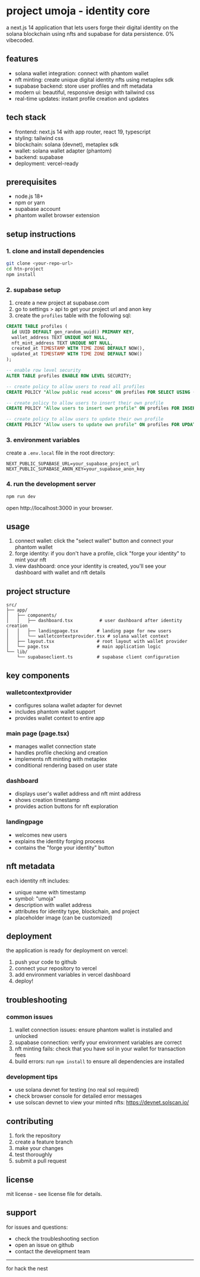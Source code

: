 # project umoja - identity core

a next.js 14 application that lets users forge their digital identity on the solana blockchain using nfts and supabase for data persistence. 0% vibecoded.

## features

- solana wallet integration: connect with phantom wallet
- nft minting: create unique digital identity nfts using metaplex sdk
- supabase backend: store user profiles and nft metadata
- modern ui: beautiful, responsive design with tailwind css
- real-time updates: instant profile creation and updates

## tech stack

- frontend: next.js 14 with app router, react 19, typescript
- styling: tailwind css
- blockchain: solana (devnet), metaplex sdk
- wallet: solana wallet adapter (phantom)
- backend: supabase
- deployment: vercel-ready

## prerequisites

- node.js 18+ 
- npm or yarn
- supabase account
- phantom wallet browser extension

## setup instructions

### 1. clone and install dependencies

```bash
git clone <your-repo-url>
cd htn-project
npm install
```

### 2. supabase setup

1. create a new project at supabase.com
2. go to settings > api to get your project url and anon key
3. create the `profiles` table with the following sql:

```sql
CREATE TABLE profiles (
  id UUID DEFAULT gen_random_uuid() PRIMARY KEY,
  wallet_address TEXT UNIQUE NOT NULL,
  nft_mint_address TEXT UNIQUE NOT NULL,
  created_at TIMESTAMP WITH TIME ZONE DEFAULT NOW(),
  updated_at TIMESTAMP WITH TIME ZONE DEFAULT NOW()
);

-- enable row level security
ALTER TABLE profiles ENABLE ROW LEVEL SECURITY;

-- create policy to allow users to read all profiles
CREATE POLICY "Allow public read access" ON profiles FOR SELECT USING (true);

-- create policy to allow users to insert their own profile
CREATE POLICY "Allow users to insert own profile" ON profiles FOR INSERT WITH CHECK (true);

-- create policy to allow users to update their own profile
CREATE POLICY "Allow users to update own profile" ON profiles FOR UPDATE USING (true);
```

### 3. environment variables

create a `.env.local` file in the root directory:

```env
NEXT_PUBLIC_SUPABASE_URL=your_supabase_project_url
NEXT_PUBLIC_SUPABASE_ANON_KEY=your_supabase_anon_key
```

### 4. run the development server

```bash
npm run dev
```

open http://localhost:3000 in your browser.

## usage

1. connect wallet: click the "select wallet" button and connect your phantom wallet
2. forge identity: if you don't have a profile, click "forge your identity" to mint your nft
3. view dashboard: once your identity is created, you'll see your dashboard with wallet and nft details

## project structure

```
src/
├── app/
│   ├── components/
│   │   ├── dashboard.tsx          # user dashboard after identity creation
│   │   ├── landingpage.tsx       # landing page for new users
│   │   └── walletcontextprovider.tsx # solana wallet context
│   ├── layout.tsx                # root layout with wallet provider
│   └── page.tsx                  # main application logic
└── lib/
    └── supabaseclient.ts         # supabase client configuration
```

## key components

### walletcontextprovider
- configures solana wallet adapter for devnet
- includes phantom wallet support
- provides wallet context to entire app

### main page (page.tsx)
- manages wallet connection state
- handles profile checking and creation
- implements nft minting with metaplex
- conditional rendering based on user state

### dashboard
- displays user's wallet address and nft mint address
- shows creation timestamp
- provides action buttons for nft exploration

### landingpage
- welcomes new users
- explains the identity forging process
- contains the "forge your identity" button

## nft metadata

each identity nft includes:
- unique name with timestamp
- symbol: "umoja"
- description with wallet address
- attributes for identity type, blockchain, and project
- placeholder image (can be customized)

## deployment

the application is ready for deployment on vercel:

1. push your code to github
2. connect your repository to vercel
3. add environment variables in vercel dashboard
4. deploy!

## troubleshooting

### common issues

1. wallet connection issues: ensure phantom wallet is installed and unlocked
2. supabase connection: verify your environment variables are correct
3. nft minting fails: check that you have sol in your wallet for transaction fees
4. build errors: run `npm install` to ensure all dependencies are installed

### development tips

- use solana devnet for testing (no real sol required)
- check browser console for detailed error messages
- use solscan devnet to view your minted nfts: https://devnet.solscan.io/

## contributing

1. fork the repository
2. create a feature branch
3. make your changes
4. test thoroughly
5. submit a pull request

## license

mit license - see license file for details.

## support

for issues and questions:
- check the troubleshooting section
- open an issue on github
- contact the development team

---

for hack the nest 